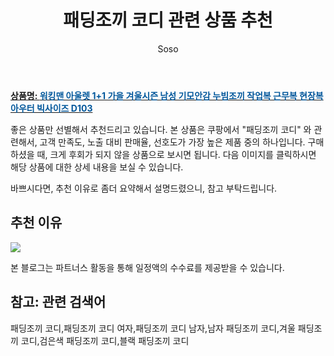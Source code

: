 ﻿---
layout: post
title:  "패딩조끼 코디 관련 상품 추천"
author: Soso
categories: [ 디저털/가전 ]
tags: [패딩조끼 코디,패딩조끼 코디 여자,패딩조끼 코디 남자,남자 패딩조끼 코디,겨울 패딩조끼 코디,검은색 패딩조끼 코디,블랙 패딩조끼 코디]
image: https://ads-partners.coupang.com/image1/dgR89hyGPb003yaDdlFaEy03v6kE2-fuKcwu22FDhmcYRc8J5flf41YxM3zvKmjG6qwwTGiEUgaL2s2D3kZ1GDvHI-DzAlXMfjTDEEAMUfrXHV2MD3_4SGsct23aCMtw453wasL67yCAqJ8yvzDwhMfxM68SGEAWsfGtrzjgjlqXY2iLuoIVlOynlk0X7e5V-akY99bGHeS9nDpF3tthdAegFtpJUDtPhuV5QO_XzcUtzBKxIl4Px-Etubp3A6DwlcIInRhs5KOFjCPr9UPDyI_ficRBYd1xxGkbZgBwbS5FuD5i 
description: "쿠팡에서 패딩조끼 코디 관련 상품으로 가장 고객 선호도가 높은 제품 중 하나입니다."
---

<a href="https://link.coupang.com/re/AFFSDP?lptag=AF5673682&pageKey=6936802837&itemId=16806919683&vendorItemId=83301757811&traceid=V0-153-bd7d6dbf0104c169&clickBeacon=n2OE6QqlD07UnpOXLLKQo3RW8EGRCLwYudb45FO9F8qgLpp3QHzr1UZVvaICLcxWBVNkr5X1%2BSJPntz7iy3K0LM7m5c0%2Bc752ZASwQpP%2BUrxZ%2FuUFUD82YepxPbzqikVUDmckHpjBhWvyLSDJvgahG39At8pAEDZoojOfqdOADwPrpM3Vb1qJOMArdTvLeOx4i3Dt5KKCLv8tKMjM%2BjMD4lXSccWAPLnyarBcxScEeEzKtPa5fWwhfshJak4e61AJZQEfDtR8waV2R%2BYo9m3TAimfL7JmbYvY%2Fsi6blpTGq%2BfnbWuKPgK1sp9jk8YAZxx5VL3KgeshoyE8lDPRbsInOm3Frz2ZRXASB%2FuHAjYrGW8XAcQK%2FsgwV7zFb2FbjmyEAiaPkyJqDHmFpWTL0zvcdhLNNMzaOQiEvgta7CGLNVz7kTNbItmjzR8mGOX%2BQ8WvqbdEr4jOQa1mcg47G0lFnIf%2FovD9mzFzhvTJoVDtcT0JLuWQtnaDXajDt1IDtTLjQR7Z6XmF8ZhGDTAwA21UvhnaJraA0HuTAHfxDj3mh%2BBAwiM8h0s31hCmzuikkCANSTUCoQsblRKpMNK%2FHvlfIeY2ZeIGVYKUMY%2FodCiJPmeOKYzTGhLjaMiraWHvgUlunBAcj54vThWA3jP%2BtbTjN9EjZOhinuTLP7kP9VPUMN%2FDgPXvfGt91fHoo%2FiLhLW3%2BtIaByc64iap%2FAX05hgZDGDcrh22hFmM4dLoJug5IitZKsgPkmuXQlPsHH0rOlJzTUXUvmu1%2Fu6RTimfVU6lwrXDG%2Fg0OAK%2Fyfv1tk3%2FCbsOaDQ25Iv3UfpbCwZn%2BnIFSSxJc18w131d0y2osIiAJWPWhiG29ku9aURHSF9W4Q5TLjPQakngng4ROfyDYs&requestid=20231116174744720089331178&token=31850C%7CMIXED"><b>상품명: <font color='#01579B'>워킹맨 아울렛 1+1 가을 겨울시즌 남성 기모안감 누빔조끼 작업복 근무복 현장복 아우터 빅사이즈 D103</font></b></a>

좋은 상품만 선별해서 추천드리고 있습니다.
본 상품은 쿠팡에서 "패딩조끼 코디" 와 관련해서, 고객 만족도, 노출 대비 판매율, 선호도가 가장 높은 제품 중의 하나입니다.
구매하셨을 때, 크게 후회가 되지 않을 상품으로 보시면 됩니다. 
다음 이미지를 클릭하시면 해당 상품에 대한 상세 내용을 보실 수 있습니다.

바쁘시다면, 추천 이유로 좀더 요약해서 설명드렸으니, 참고 부탁드립니다.

## 추천 이유 

<a href="https://link.coupang.com/re/AFFSDP?lptag=AF5673682&pageKey=6936802837&itemId=16806919683&vendorItemId=83301757811&traceid=V0-153-bd7d6dbf0104c169&clickBeacon=n2OE6QqlD07UnpOXLLKQo3RW8EGRCLwYudb45FO9F8qgLpp3QHzr1UZVvaICLcxWBVNkr5X1%2BSJPntz7iy3K0LM7m5c0%2Bc752ZASwQpP%2BUrxZ%2FuUFUD82YepxPbzqikVUDmckHpjBhWvyLSDJvgahG39At8pAEDZoojOfqdOADwPrpM3Vb1qJOMArdTvLeOx4i3Dt5KKCLv8tKMjM%2BjMD4lXSccWAPLnyarBcxScEeEzKtPa5fWwhfshJak4e61AJZQEfDtR8waV2R%2BYo9m3TAimfL7JmbYvY%2Fsi6blpTGq%2BfnbWuKPgK1sp9jk8YAZxx5VL3KgeshoyE8lDPRbsInOm3Frz2ZRXASB%2FuHAjYrGW8XAcQK%2FsgwV7zFb2FbjmyEAiaPkyJqDHmFpWTL0zvcdhLNNMzaOQiEvgta7CGLNVz7kTNbItmjzR8mGOX%2BQ8WvqbdEr4jOQa1mcg47G0lFnIf%2FovD9mzFzhvTJoVDtcT0JLuWQtnaDXajDt1IDtTLjQR7Z6XmF8ZhGDTAwA21UvhnaJraA0HuTAHfxDj3mh%2BBAwiM8h0s31hCmzuikkCANSTUCoQsblRKpMNK%2FHvlfIeY2ZeIGVYKUMY%2FodCiJPmeOKYzTGhLjaMiraWHvgUlunBAcj54vThWA3jP%2BtbTjN9EjZOhinuTLP7kP9VPUMN%2FDgPXvfGt91fHoo%2FiLhLW3%2BtIaByc64iap%2FAX05hgZDGDcrh22hFmM4dLoJug5IitZKsgPkmuXQlPsHH0rOlJzTUXUvmu1%2Fu6RTimfVU6lwrXDG%2Fg0OAK%2Fyfv1tk3%2FCbsOaDQ25Iv3UfpbCwZn%2BnIFSSxJc18w131d0y2osIiAJWPWhiG29ku9aURHSF9W4Q5TLjPQakngng4ROfyDYs&requestid=20231116174744720089331178&token=31850C%7CMIXED"><img src="https://thumbnail6.coupangcdn.com/thumbnails/remote/q89/image/vendor_inventory/1e6e/3e4cea477b8b64c528694522cba63a040ca8c45d52e1c0cb1d6e4529122b.jpg"></a> 

본 블로그는 파트너스 활동을 통해 일정액의 수수료를 제공받을 수 있습니다.

## 참고: 관련 검색어    
패딩조끼 코디,패딩조끼 코디 여자,패딩조끼 코디 남자,남자 패딩조끼 코디,겨울 패딩조끼 코디,검은색 패딩조끼 코디,블랙 패딩조끼 코디